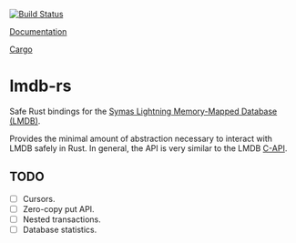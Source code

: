 [![Build Status](https://travis-ci.org/danburkert/lmdb-rs.svg?branch=master)](https://travis-ci.org/danburkert/lmdb-rs)

[Documentation](http://rust-ci.org/danburkert/lmdb-rs/doc/lmdb/)

[Cargo](https://crates.io/crates/lmdb)

# lmdb-rs

Safe Rust bindings for the [Symas Lightning Memory-Mapped Database (LMDB)](http://symas.com/mdb/).

Provides the minimal amount of abstraction necessary to interact with LMDB safely in Rust. In
general, the API is very similar to the LMDB [C-API](http://symas.com/mdb/doc/).

## TODO

* [ ] Cursors.
* [ ] Zero-copy put API.
* [ ] Nested transactions.
* [ ] Database statistics.
